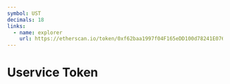 ```yaml
---
symbol: UST
decimals: 18
links:
  - name: explorer
    url: https://etherscan.io/token/0xf62baa1997f04F165eDD100d78241E07617F6ce6
---
```


# Uservice Token
